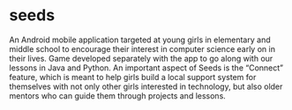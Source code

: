 # seeds
An Android mobile application targeted at young girls in elementary and middle school to encourage their interest in computer science early on in their lives. Game developed separately with the app to go along with our lessons in Java and Python. An important aspect of Seeds is the “Connect” feature, which is meant to help girls build a local support system for themselves with not only other girls interested in technology, but also older mentors who can guide them through projects and lessons.
